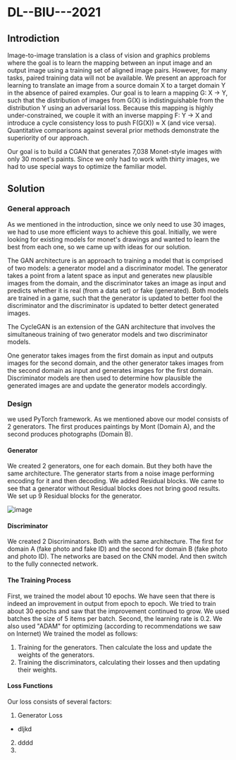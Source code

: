 # DL--BIU---2021

## Introdiction
Image-to-image translation is a class of vision and graphics problems where the goal is to learn the mapping between an input image and an output image using a training set of aligned image pairs. However, for many tasks, paired training data will not be available. We present an approach for learning to translate an image from a source domain X to a target domain Y in the absence of paired examples. Our goal is to learn a mapping G: X → Y, such that the distribution of images from G(X) is indistinguishable from the distribution Y using an adversarial loss. Because this mapping is highly under-constrained, we couple it with an inverse mapping F: Y → X and introduce a cycle consistency loss to push F(G(X)) ≈ X (and vice versa). Quantitative comparisons against several prior methods demonstrate the superiority of our approach.

Our goal is to build a CGAN that generates 7,038 Monet-style images with only 30 monet's paints. Since we only had to work with thirty images, we had to use special ways to optimize the familiar model.

## Solution
### General approach
As we mentioned in the introduction, since we only need to use 30 images, we had to use more efficient ways to achieve this goal.
Initially, we were looking for existing models for monet's drawings and wanted to learn the best from each one, so we came up with ideas for our solution.

The GAN architecture is an approach to training a model that is comprised of two models: a generator model and a discriminator model. The generator takes a point from a latent space as input and generates new plausible images from the domain, and the discriminator takes an image as input and predicts whether it is real (from a data set) or fake (generated). Both models are trained in a game, such that the generator is updated to better fool the discriminator and the discriminator is updated to better detect generated images.

The CycleGAN is an extension of the GAN architecture that involves the simultaneous training of two generator models and two discriminator models.

One generator takes images from the first domain as input and outputs images for the second domain, and the other generator takes images from the second domain as input and generates images for the first domain. Discriminator models are then used to determine how plausible the generated images are and update the generator models accordingly.

### Design
we used PyTorch framework.
As we mentioned above our model consists of 2 generators. The first produces paintings by Mont (Domain A), and the second produces photographs (Domain B).

#### Generator
We created 2 generators, one for each domain. But they both have the same architecture.
The generator starts from a noise image performing encoding for it and then decoding. We added Residual blocks.
We came to see that a generator without Residual blocks does not bring good results.
We set up 9 Residual blocks for the generator.

![image](https://user-images.githubusercontent.com/59120630/127920577-683f8502-8f95-4aae-89c7-b7accdf884da.png)

#### Discriminator
We created 2 Discriminators. Both with the same architecture.
The first for domain A (fake photo and fake ID) and the second for domain B (fake photo and photo ID).
The networks are based on the CNN model.
And then switch to the fully connected network.

#### The Training Process
First, we trained the model about 10 epochs. We have seen that there is indeed an improvement in output from epoch to epoch. We tried to train about 30 epochs and saw that the improvement continued to grow.
We used batches the size of 5 items per batch.
Second, the learning rate is 0.2. We also used "ADAM" for optimizing (according to recommendations we saw on Internet)
We trained the model as follows:

1. Training for the generators. Then calculate the loss and update the weights of the generators.
2. Training the discriminators, calculating their losses and then updating their weights.

#### Loss Functions
Our loss consists of several factors:
1. Generator Loss
* dljkd
2. dddd
3. 

